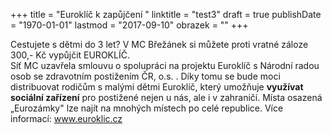 +++
title = "Euroklíč k zapůjčení "
linktitle = "test3"
draft = true
publishDate = "1970-01-01"
lastmod = "2017-09-10"
obrazek = ""
+++

Cestujete s dětmi do 3 let? V MC Břežánek si můžete proti vratné záloze 300,- Kč vypůjčit EUROKLÍČ.  
Síť MC uzavřela smlouvu o spolupráci na projektu Euroklíč s Národní radou osob se zdravotním postižením ČR, o.s. . Díky tomu se bude moci distribuovat rodičům s malými dětmi Euroklíč, který umožňuje **využívat sociální zařízení** pro postižené nejen u nás, ale i v zahraničí. Místa osazená „Eurozámky" lze najít na mnohých místech po celé republice. Více informací: www.euroklic.cz
